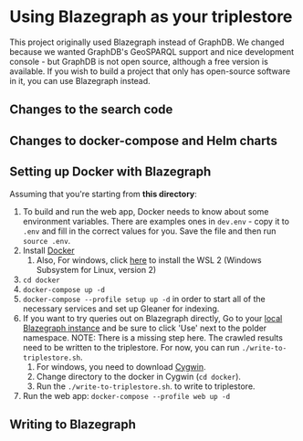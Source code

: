# Using Blazegraph as your triplestore

This project originally used Blazegraph instead of GraphDB. We changed because we wanted GraphDB's GeoSPARQL support and nice development console - but GraphDB is not open source, although a free version is available. If you wish to build a project that only has open-source software in it, you can use Blazegraph instead.

## Changes to the search code

## Changes to docker-compose and Helm charts

## Setting up Docker with Blazegraph
Assuming that you're starting from **this directory**:
1. To build and run the web app, Docker needs to know about some environment variables. There are examples ones in `dev.env` - copy it to `.env` and fill in the correct values for you. Save the file and then run `source .env`.
1. Install [Docker](https://docker.com)
   1. Also, For windows, click [here](https://wslstorestorage.blob.core.windows.net/wslblob/wsl_update_x64.msi) to install the WSL 2 (Windows Subsystem for Linux, version 2)
1. `cd docker`
1. `docker-compose up -d`
1. `docker-compose --profile setup up -d` in order to start all of the necessary services and set up Gleaner for indexing.
1. If you want to try queries out on Blazegraph directly, Go to your [local Blazegraph instance](http://localhost:9999/blazegraph/#namespaces) and be sure to click 'Use' next to the polder namespace.
NOTE: There is a missing step here. The crawled results need to be written to the triplestore. For now, you can run `./write-to-triplestore.sh`.
     1. For windows, you need to download [Cygwin](https://www.cygwin.com/setup-x86_64.exe).
     1. Change directory to the docker in Cygwin (`cd docker`).
     1. Run the `./write-to-triplestore.sh`. to write to triplestore.
1. Run the web app: `docker-compose --profile web up -d`

## Writing to Blazegraph

